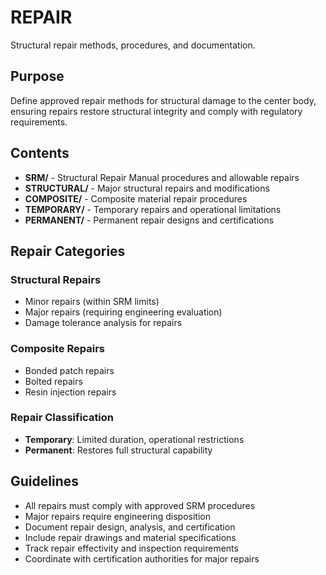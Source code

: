 # REPAIR

Structural repair methods, procedures, and documentation.

## Purpose

Define approved repair methods for structural damage to the center body, ensuring repairs restore structural integrity and comply with regulatory requirements.

## Contents

- **SRM/** - Structural Repair Manual procedures and allowable repairs
- **STRUCTURAL/** - Major structural repairs and modifications
- **COMPOSITE/** - Composite material repair procedures
- **TEMPORARY/** - Temporary repairs and operational limitations
- **PERMANENT/** - Permanent repair designs and certifications

## Repair Categories

### Structural Repairs
- Minor repairs (within SRM limits)
- Major repairs (requiring engineering evaluation)
- Damage tolerance analysis for repairs

### Composite Repairs
- Bonded patch repairs
- Bolted repairs
- Resin injection repairs

### Repair Classification
- **Temporary**: Limited duration, operational restrictions
- **Permanent**: Restores full structural capability

## Guidelines

- All repairs must comply with approved SRM procedures
- Major repairs require engineering disposition
- Document repair design, analysis, and certification
- Include repair drawings and material specifications
- Track repair effectivity and inspection requirements
- Coordinate with certification authorities for major repairs

